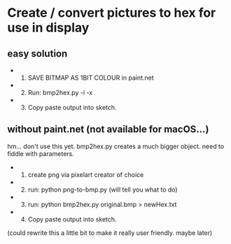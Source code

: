 # Create / convert pictures to hex for use in display


## easy solution  

* 1. SAVE BITMAP AS 1BIT COLOUR in paint.net
* 2. Run: bmp2hex.py -i -x <BITMAP FILE>
* 3. Copy paste output into sketch.

## without paint.net (not available for macOS...)

hm... don't use this yet. bmp2hex.py creates a much bigger object. need to fiddle with parameters. 

* 1. create png via pixelart creator of choice
* 2. run: python png-to-bmp.py (will tell you what to do)
* 3. run: python bmp2hex.py original.bmp > newHex.txt
* 4. Copy paste output into sketch.


(could rewrite this a little bit to make it really user friendly. maybe later)
